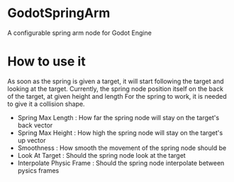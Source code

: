 # GodotSpringArm
A configurable spring arm node for Godot Engine

# How to use it

As soon as the spring is given a target, it will start following the target and looking at the target.
Currently, the spring node position itself on the back of the target, at given height and length
For the spring to work, it is needed to give it a collision shape.

 - Spring Max Length : How far the spring node will stay on the target's back vector
 - Spring Max Height : How high the spring node will stay on the target's up vector
 - Smoothness : How smooth the movement of the spring node should be
 - Look At Target : Should the spring node look at the target
 - Interpolate Physic Frame : Should the spring node interpolate between pysics frames
